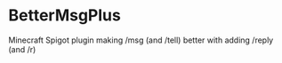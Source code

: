 # BetterMsgPlus

Minecraft Spigot plugin making /msg (and /tell) better with adding /reply (and /r) 
